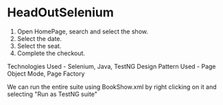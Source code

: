 # HeadOutSelenium

1. Open HomePage, search and select the show.
2. Select the date.
3. Select the seat.
4. Complete the checkout.

Technologies Used - Selenium, Java, TestNG
Design Pattern Used - Page Object Mode, Page Factory

We can run the entire suite using BookShow.xml by right clicking on it and selecting "Run as TestNG suite"
